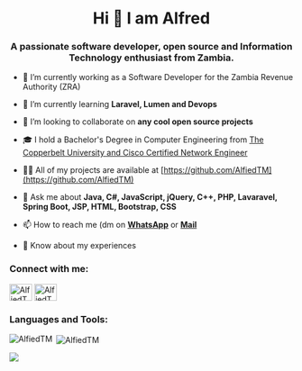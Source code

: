  <h1 align="center">Hi  👋 I am Alfred</h1> 
 <h3 align="center">A passionate software developer, open source and Information Technology enthusiast from Zambia.</h3> 
  
 <!-- <p align="center"><img src="https://github-profile-trophy.vercel.app/?username=AlfiedTM&theme=onedark" /></p>  -->
  
 <!-- <p align="left"> <a href="https://twitter.com/AlfiedTM" target="blank"><img src="https://img.shields.io/twitter/follow/AlfiedTM?logo=twitter&style=for-the-badge" alt="AlfiedTM" /></a> </p>  -->
  
 - 🔭 I’m currently working as a Software Developer for the Zambia Revenue Authority (ZRA)
  
 - 🌱 I’m currently learning **Laravel, Lumen and Devops** 
  
 - 👯 I’m looking to collaborate on **any cool open source projects** 
 
 - 🎓 I hold a Bachelor's Degree in Computer Engineering from <a href="https://www.cbu.ac.zm/" target="blank">The Copperbelt University and Cisco Certified Network Engineer</a>

  
 - 👨‍💻 All of my projects are available at [https://github.com/AlfiedTM](https://github.com/AlfiedTM) 
 
  
 - 💬 Ask me about **Java, C#, JavaScript, jQuery, C++, PHP, Lavaravel, Spring Boot, JSP, HTML, Bootstrap, CSS** 
  
 - 📫 How to reach me (dm on <a href="//wa.me/+260950586816">**WhatsApp**</a> or <a href="mailto:alfredtwaambo@gmail.com">**Mail**</a> 
  
 - 📄 Know about my experiences 
  
 <!-- - ⚡ Fun fact **Singing is my hobby (but I can't sing)**  -->
  
 <h3 align="left">Connect with me:</h3> 
 <p align="left">  
 <a href="https://www.linkedin.com/in/alfred-twaambo-matakala/" target="_blank"><img align="center" src="https://raw.githubusercontent.com/rahuldkjain/github-profile-readme-generator/master/src/images/icons/Social/linked-in-alt.svg" alt="AlfiedTM" height="30" width="40" /></a> 
 <a href="https://www.facebook.com/AlfredTwaamboMatakala" target="_blank"><img align="center" src="https://raw.githubusercontent.com/rahuldkjain/github-profile-readme-generator/master/src/images/icons/Social/facebook.svg" alt="AlfiedTM" height="30" width="40" /></a> 
 <!-- <a href="https://instagram.com/AlfiedTM" target="_blank"><img align="center" src="https://raw.githubusercontent.com/rahuldkjain/github-profile-readme-generator/master/src/images/icons/Social/instagram.svg" alt="AlfiedTM" height="30" width="40" /></a>  -->
 <!-- <a href="https://codelabs.hashnode.dev" target="blank"><img align="center" src="https://raw.githubusercontent.com/rahuldkjain/github-profile-readme-generator/master/src/images/icons/Social/hashnode.svg" alt="AlfiedTM" height="30" width="40" /></a>  -->
 </p>   
 <h3 align="left">Languages and Tools:</h3>
 <p><img align="left" src="https://github-readme-stats.vercel.app/api/top-langs?username=AlfiedTM&show_icons=true&locale=en&layout=compact" alt="AlfiedTM" /></p>  
 <p>&nbsp;<img align="center" src="https://github-readme-stats.vercel.app/api?username=AlfiedTM&show_icons=true&locale=en" alt="AlfiedTM" /></p>   
 <!-- <p><img align="center" src="https://github-readme-streak-stats.herokuapp.com/?user=AlfiedTM&" alt="AlfiedTM" /></p>  -->
 <p><img src="https://activity-graph.herokuapp.com/graph/?username=AlfiedTM&bg_color=0c1117&color=00883d&line=0a261f&area_color=0a261f&point=065831&area=true&hide_border=true&hide_title=false&custom_title=Contribution+Graph"/></p>
